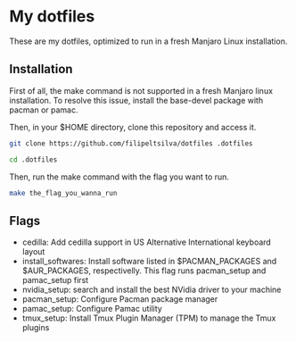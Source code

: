 # My dotfiles

These are my dotfiles, optimized to run in a fresh Manjaro Linux installation.

## Installation

First of all, the make command is not supported in a fresh Manjaro linux installation. To resolve this issue, install the base-devel package with pacman or pamac.

Then, in your $HOME directory, clone this repository and access it.

```bash
git clone https://github.com/filipeltsilva/dotfiles .dotfiles

cd .dotfiles
```

Then, run the make command with the flag you want to run.

```bash
make the_flag_you_wanna_run
```

## Flags

- cedilla: Add cedilla support in US Alternative International keyboard layout
- install_softwares: Install software listed in $PACMAN_PACKAGES and $AUR_PACKAGES, respectivelly. This flag runs pacman_setup and pamac_setup first
- nvidia_setup: search and install the best NVidia driver to your machine
- pacman_setup: Configure Pacman package manager
- pamac_setup: Configure Pamac utility
- tmux_setup: Install Tmux Plugin Manager (TPM) to manage the Tmux plugins

